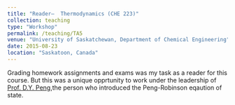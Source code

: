 ```yaml
---
title: "Reader–  Thermodynamics (CHE 223)"
collection: teaching
type: "Workshop"
permalink: /teaching/TA5
venue: "University of Saskatchewan, Department of Chemical Engineering"
date: 2015-08-23
location: "Saskatoon, Canada"
--- 
```


Grading homework assignments and exams was my task as a reader for this course. But this was a unique opprtunity to work under the leadership of [Prof. D.Y. Peng](https://en.wikipedia.org/wiki/Ding_Yu_Peng),the person who introduced the Peng-Robinson eqaution of state.

